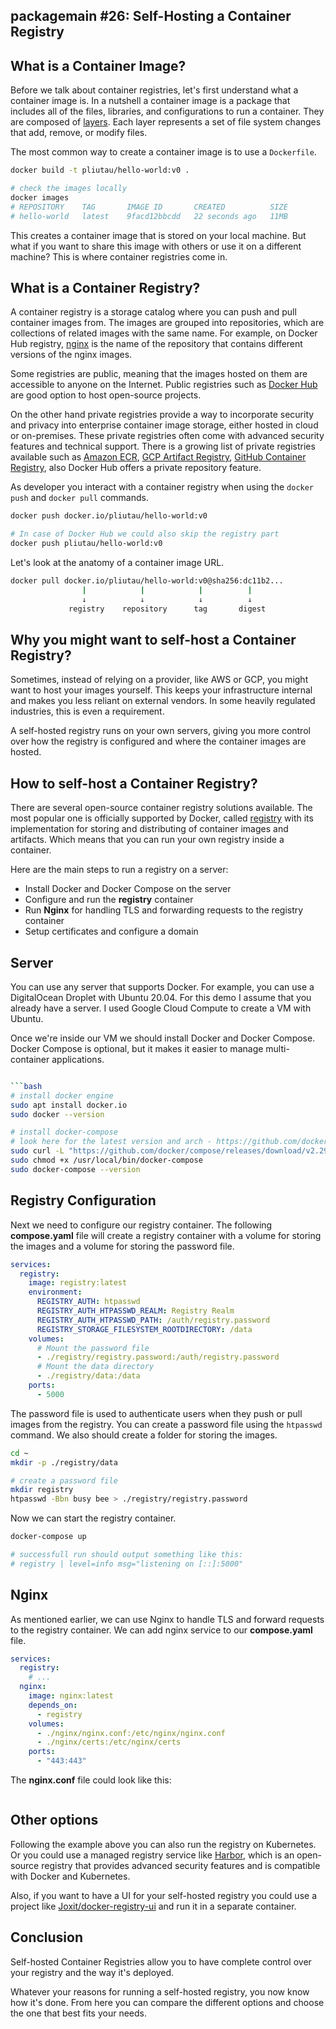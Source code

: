 ## packagemain #26: Self-Hosting a Container Registry

## What is a Container Image?

Before we talk about container registries, let's first understand what a container image is. In a nutshell a container image is a package that includes all of the files, libraries, and configurations to run a container. They are composed of [layers](https://docs.docker.com/get-started/docker-concepts/building-images/understanding-image-layers/). Each layer represents a set of file system changes that add, remove, or modify files.

The most common way to create a container image is to use a `Dockerfile`.

```bash
docker build -t pliutau/hello-world:v0 .

# check the images locally
docker images
# REPOSITORY    TAG       IMAGE ID       CREATED          SIZE
# hello-world   latest    9facd12bbcdd   22 seconds ago   11MB
```

This creates a container image that is stored on your local machine. But what if you want to share this image with others or use it on a different machine? This is where container registries come in.

## What is a Container Registry?

A container registry is a storage catalog where you can push and pull container images from. The images are grouped into repositories, which are collections of related images with the same name. For example, on Docker Hub registry, [nginx](https://hub.docker.com/_/nginx) is the name of the repository that contains different versions of the nginx images.

Some registries are public, meaning that the images hosted on them are accessible to anyone on the Internet. Public registries such as [Docker Hub](https://hub.docker.com) are good option to host open-source projects.

On the other hand private registries provide a way to incorporate security and privacy into enterprise container image storage, either hosted in cloud or on-premises. These private registries often come with advanced security features and technical support. There is a growing list of private registries available such as [Amazon ECR](https://aws.amazon.com/ecr/), [GCP Artifact Registry](https://cloud.google.com/artifact-registry/docs), [GitHub Container Registry](https://docs.github.com/en/packages/working-with-a-github-packages-registry/working-with-the-container-registry), also Docker Hub offers a private repository feature.

As developer you interact with a container registry when using the `docker push` and `docker pull` commands.

```bash
docker push docker.io/pliutau/hello-world:v0

# In case of Docker Hub we could also skip the registry part
docker push pliutau/hello-world:v0
```

Let's look at the anatomy of a container image URL.

```bash
docker pull docker.io/pliutau/hello-world:v0@sha256:dc11b2...
                |            |            |          |
                ↓            ↓            ↓          ↓
             registry    repository      tag       digest
```

## Why you might want to self-host a Container Registry?

Sometimes, instead of relying on a provider, like AWS or GCP, you might want to host your images yourself. This keeps your infrastructure internal and makes you less reliant on external vendors. In some heavily regulated industries, this is even a requirement.

A self-hosted registry runs on your own servers, giving you more control over how the registry is configured and where the container images are hosted.

## How to self-host a Container Registry?

There are several open-source container registry solutions available. The most popular one is officially supported by Docker, called [registry](https://hub.docker.com/_/registry) with its implementation for storing and distributing of container images and artifacts. Which means that you can run your own registry inside a container.

Here are the main steps to run a registry on a server:
- Install Docker and Docker Compose on the server
- Configure and run the **registry** container
- Run **Nginx** for handling TLS and forwarding requests to the registry container
- Setup certificates and configure a domain

## Server

You can use any server that supports Docker. For example, you can use a DigitalOcean Droplet with Ubuntu 20.04. For this demo I assume that you already have a server. I used Google Cloud Compute to create a VM with Ubuntu.

Once we're inside our VM we should install Docker and Docker Compose. Docker Compose is optional, but it makes it easier to manage multi-container applications.

```bash

```bash
# install docker engine
sudo apt install docker.io
sudo docker --version

# install docker-compose
# look here for the latest version and arch - https://github.com/docker/compose/releases
sudo curl -L "https://github.com/docker/compose/releases/download/v2.29.7/docker-compose-linux-aarch64" -o /usr/local/bin/docker-compose
sudo chmod +x /usr/local/bin/docker-compose
sudo docker-compose --version
```

## Registry Configuration

Next we need to configure our registry container. The following **compose.yaml** file will create a registry container with a volume for storing the images and a volume for storing the password file.

```yaml
services:
  registry:
    image: registry:latest
    environment:
      REGISTRY_AUTH: htpasswd
      REGISTRY_AUTH_HTPASSWD_REALM: Registry Realm
      REGISTRY_AUTH_HTPASSWD_PATH: /auth/registry.password
      REGISTRY_STORAGE_FILESYSTEM_ROOTDIRECTORY: /data
    volumes:
      # Mount the password file
      - ./registry/registry.password:/auth/registry.password
      # Mount the data directory
      - ./registry/data:/data
    ports:
      - 5000
```

The password file is used to authenticate users when they push or pull images from the registry. You can create a password file using the `htpasswd` command. We also should create a folder for storing the images.

```bash
cd ~
mkdir -p ./registry/data

# create a password file
mkdir registry
htpasswd -Bbn busy bee > ./registry/registry.password
```

Now we can start the registry container.

```bash
docker-compose up

# successfull run should output something like this:
# registry | level=info msg="listening on [::]:5000"
```

## Nginx

As mentioned earlier, we can use Nginx to handle TLS and forward requests to the registry container. We can add nginx service to our **compose.yaml** file.

```yaml
services:
  registry:
    # ...
  nginx:
    image: nginx:latest
    depends_on:
      - registry
    volumes:
      - ./nginx/nginx.conf:/etc/nginx/nginx.conf
      - ./nginx/certs:/etc/nginx/certs
    ports:
      - "443:443"
```

The **nginx.conf** file could look like this:

```ini

```

## Other options

Following the example above you can also run the registry on Kubernetes. Or you could use a managed registry service like [Harbor](https://goharbor.io/), which is an open-source registry that provides advanced security features and is compatible with Docker and Kubernetes.

Also, if you want to have a UI for your self-hosted registry you could use a project like [Joxit/docker-registry-ui](https://github.com/Joxit/docker-registry-ui) and run it in a separate container.

## Conclusion

Self-hosted Container Registries allow you to have complete control over your registry and the way it's deployed.

Whatever your reasons for running a self-hosted registry, you now know how it's done. From here you can compare the different options and choose the one that best fits your needs.

